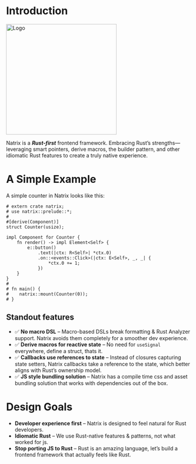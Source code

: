 # Introduction 

<img src="https://github.com/vivax3794/natrix/raw/master/assets/logo.png" alt="Logo" width="300" height="300">

Natrix is a ***Rust-first*** frontend framework. Embracing Rust’s strengths—leveraging smart pointers, derive macros, the builder pattern, and other idiomatic Rust features to create a truly native experience.

# A Simple Example

A simple counter in Natrix looks like this:

```rust,no_run
# extern crate natrix;
# use natrix::prelude::*;
#
#[derive(Component)]
struct Counter(usize);

impl Component for Counter {
    fn render() -> impl Element<Self> {
        e::button()
            .text(|ctx: R<Self>| *ctx.0)
            .on::<events::Click>(|ctx: E<Self>, _, _| {
                *ctx.0 += 1;
            })
    }
}
#
# fn main() {
#    natrix::mount(Counter(0));
# }
```

## Standout features
* ✅ **No macro DSL** – Macro-based DSLs break formatting & Rust Analyzer support. Natrix avoids them completely for a smoother dev experience.
* ✅ **Derive macros for reactive state** – No need for `useSignal` everywhere, define a struct, thats it.
* ✅ **Callbacks use references to state** – Instead of closures capturing state setters, Natrix callbacks take a reference to the state, which better aligns with Rust’s ownership model.
* ✅ **JS style bundling solution** – Natrix has a compile time css and asset bundling solution that works with dependencies out of the box.

# Design Goals
* **Developer experience first** – Natrix is designed to feel natural for Rust developers.
* **Idiomatic Rust** – We use Rust-native features & patterns, not what worked for js.
* **Stop porting JS to Rust** – Rust is an amazing language, let’s build a frontend framework that actually feels like Rust.

